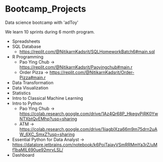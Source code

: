# Bootcamp_Projects

Data science bootcamp with 'adToy'

We learn 10 sprints during 6 month program.

- Spreadsheets
- SQL Database
  - https://replit.com/@NitikarnKadsrit/SQLHomeworkBatch6#main.sql
- R Programming
  - Pao Ying Chub -> https://replit.com/@NitikarnKadsrit/Paoyingchub#main.r
  - Order Pizza -> https://replit.com/@NitikarnKadsrit/Order-Pizza#main.r
- Data Transformation
- Data Visualization
- Statistics
- Intro to Classical Machine Learning
- Intro to Python
  - Pao Ying Chub -> https://colab.research.google.com/drive/1Az4Qr68P_HkegvPjRK0YwNTXbtQvEMhp?usp=sharing
  - ATM -> https://colab.research.google.com/drive/1iiagblXza66m9m75drn2uAW_6XC_SmxZ?usp=sharing
- Essential Python for Data Analyst -> https://datalore.jetbrains.com/notebook/k6PoiTajayVSmRRMmYa3rZ/uMf1baMlL690ue92mrvLSL/
- Dashboard




